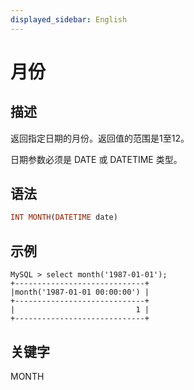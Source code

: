```yaml
---
displayed_sidebar: English
---
```


# 月份

## 描述

返回指定日期的月份。返回值的范围是1至12。

日期参数必须是 DATE 或 DATETIME 类型。

## 语法

```Haskell
INT MONTH(DATETIME date)
```

## 示例

```Plain
MySQL > select month('1987-01-01');
+-----------------------------+
|month('1987-01-01 00:00:00') |
+-----------------------------+
|                           1 |
+-----------------------------+
```

## 关键字

MONTH
